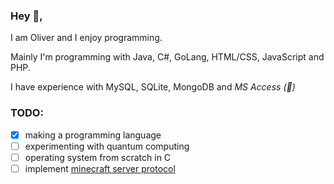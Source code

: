 ### Hey 👋,
I am Oliver and I enjoy programming.

Mainly I'm programming with Java, C#, GoLang, HTML/CSS, JavaScript and PHP.

I have experience with MySQL, SQLite, MongoDB and _MS Access (🤢)_

### TODO:
- [x] making a programming language
- [ ] experimenting with quantum computing
- [ ] operating system from scratch in C
- [ ] implement [minecraft server protocol](https://wiki.vg/Protocol)
